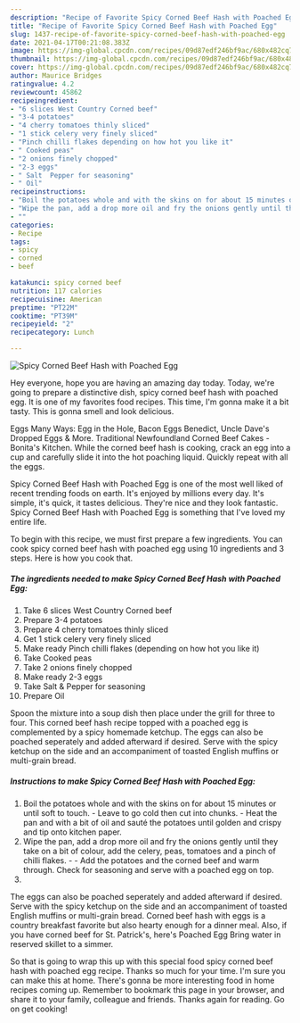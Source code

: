 ```yaml
---
description: "Recipe of Favorite Spicy Corned Beef Hash with Poached Egg"
title: "Recipe of Favorite Spicy Corned Beef Hash with Poached Egg"
slug: 1437-recipe-of-favorite-spicy-corned-beef-hash-with-poached-egg
date: 2021-04-17T00:21:08.383Z
image: https://img-global.cpcdn.com/recipes/09d87edf246bf9ac/680x482cq70/spicy-corned-beef-hash-with-poached-egg-recipe-main-photo.jpg
thumbnail: https://img-global.cpcdn.com/recipes/09d87edf246bf9ac/680x482cq70/spicy-corned-beef-hash-with-poached-egg-recipe-main-photo.jpg
cover: https://img-global.cpcdn.com/recipes/09d87edf246bf9ac/680x482cq70/spicy-corned-beef-hash-with-poached-egg-recipe-main-photo.jpg
author: Maurice Bridges
ratingvalue: 4.2
reviewcount: 45862
recipeingredient:
- "6 slices West Country Corned beef"
- "3-4 potatoes"
- "4 cherry tomatoes thinly sliced"
- "1 stick celery very finely sliced"
- "Pinch chilli flakes depending on how hot you like it"
- " Cooked peas"
- "2 onions finely chopped"
- "2-3 eggs"
- " Salt  Pepper for seasoning"
- " Oil"
recipeinstructions:
- "Boil the potatoes whole and with the skins on for about 15 minutes or until soft to touch. Leave to go cold then cut into chunks. Heat the pan and with a bit of oil and sauté the potatoes until golden and crispy and tip onto kitchen paper."
- "Wipe the pan, add a drop more oil and fry the onions gently until they take on a bit of colour, add the celery, peas, tomatoes and a pinch of chilli flakes.  Add the potatoes and the corned beef and warm through. Check for seasoning and serve with a poached egg on top."
- ""
categories:
- Recipe
tags:
- spicy
- corned
- beef

katakunci: spicy corned beef 
nutrition: 117 calories
recipecuisine: American
preptime: "PT22M"
cooktime: "PT39M"
recipeyield: "2"
recipecategory: Lunch

---
```



![Spicy Corned Beef Hash with Poached Egg](https://img-global.cpcdn.com/recipes/09d87edf246bf9ac/680x482cq70/spicy-corned-beef-hash-with-poached-egg-recipe-main-photo.jpg)

Hey everyone, hope you are having an amazing day today. Today, we're going to prepare a distinctive dish, spicy corned beef hash with poached egg. It is one of my favorites food recipes. This time, I'm gonna make it a bit tasty. This is gonna smell and look delicious.

Eggs Many Ways: Egg in the Hole, Bacon Eggs Benedict, Uncle Dave&#39;s Dropped Eggs &amp; More. Traditional Newfoundland Corned Beef Cakes - Bonita&#39;s Kitchen. While the corned beef hash is cooking, crack an egg into a cup and carefully slide it into the hot poaching liquid. Quickly repeat with all the eggs.

Spicy Corned Beef Hash with Poached Egg is one of the most well liked of recent trending foods on earth. It's enjoyed by millions every day. It's simple, it's quick, it tastes delicious. They're nice and they look fantastic. Spicy Corned Beef Hash with Poached Egg is something that I've loved my entire life.


To begin with this recipe, we must first prepare a few ingredients. You can cook spicy corned beef hash with poached egg using 10 ingredients and 3 steps. Here is how you cook that.

<!--inarticleads1-->

##### The ingredients needed to make Spicy Corned Beef Hash with Poached Egg:

1. Take 6 slices West Country Corned beef
1. Prepare 3-4 potatoes
1. Prepare 4 cherry tomatoes thinly sliced
1. Get 1 stick celery very finely sliced
1. Make ready Pinch chilli flakes (depending on how hot you like it)
1. Take  Cooked peas
1. Take 2 onions finely chopped
1. Make ready 2-3 eggs
1. Take  Salt &amp; Pepper for seasoning
1. Prepare  Oil


Spoon the mixture into a soup dish then place under the grill for three to four. This corned beef hash recipe topped with a poached egg is complemented by a spicy homemade ketchup. The eggs can also be poached seperately and added afterward if desired. Serve with the spicy ketchup on the side and an accompaniment of toasted English muffins or multi-grain bread. 

<!--inarticleads2-->

##### Instructions to make Spicy Corned Beef Hash with Poached Egg:

1. Boil the potatoes whole and with the skins on for about 15 minutes or until soft to touch. - Leave to go cold then cut into chunks. - Heat the pan and with a bit of oil and sauté the potatoes until golden and crispy and tip onto kitchen paper.
1. Wipe the pan, add a drop more oil and fry the onions gently until they take on a bit of colour, add the celery, peas, tomatoes and a pinch of chilli flakes. -  - Add the potatoes and the corned beef and warm through. Check for seasoning and serve with a poached egg on top.
1. 


The eggs can also be poached seperately and added afterward if desired. Serve with the spicy ketchup on the side and an accompaniment of toasted English muffins or multi-grain bread. Corned beef hash with eggs is a country breakfast favorite but also hearty enough for a dinner meal. Also, if you have corned beef for St. Patrick&#39;s, here&#39;s Poached Egg Bring water in reserved skillet to a simmer. 

So that is going to wrap this up with this special food spicy corned beef hash with poached egg recipe. Thanks so much for your time. I'm sure you can make this at home. There's gonna be more interesting food in home recipes coming up. Remember to bookmark this page in your browser, and share it to your family, colleague and friends. Thanks again for reading. Go on get cooking!
